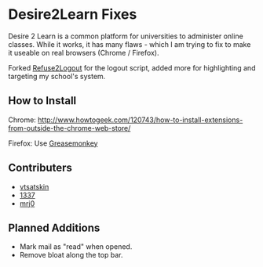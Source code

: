 Desire2Learn Fixes
=============

Desire 2 Learn is a common platform for universities to administer online classes.  While it works, it has many flaws - which I am trying to fix to make it useable on real browsers (Chrome / Firefox).

Forked [Refuse2Logout](https://github.com/vtsatskin/Refuse2Logout) for the logout script, added more for highlighting and targeting my school's system.

How to Install
--------------

Chrome: http://www.howtogeek.com/120743/how-to-install-extensions-from-outside-the-chrome-web-store/

Firefox: Use [Greasemonkey](https://addons.mozilla.org/en-US/firefox/addon/greasemonkey/)

Contributers
------------

* [vtsatskin](https://github.com/vtsatskin)
* [1337](https://github.com/1337)
* [mrj0](https://github.com/mrj0)

Planned Additions
-----------------
* Mark mail as "read" when opened.
* Remove bloat along the top bar.
